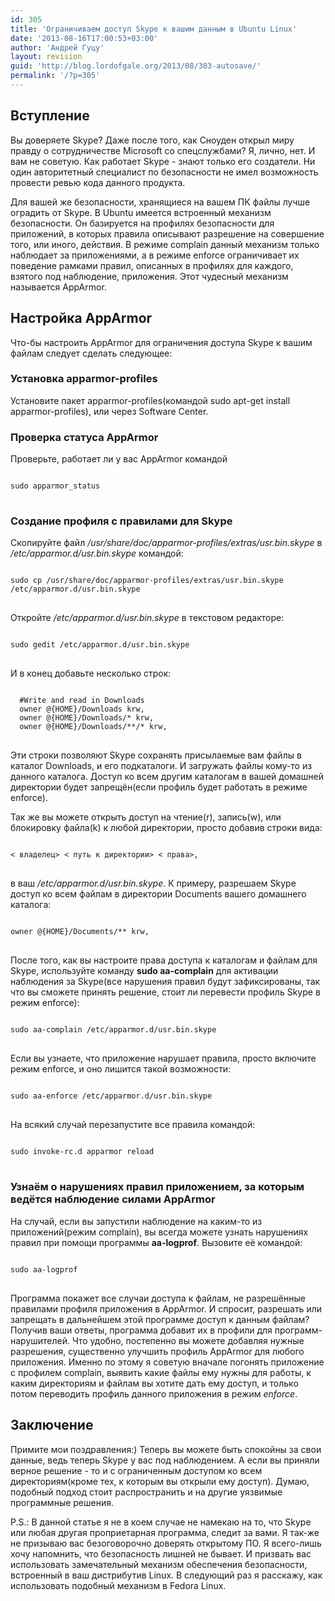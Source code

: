 ```yaml
---
id: 305
title: 'Ограничиваем доступ Skype к вашим данным в Ubuntu Linux'
date: '2013-08-16T17:00:53+03:00'
author: 'Андрей Гуцу'
layout: revision
guid: 'http://blog.lordofgale.org/2013/08/303-autosave/'
permalink: '/?p=305'
---
```


<h2> Вступление </h2>
<p>Вы доверяете Skype? Даже после того, как Сноуден открыл миру правду о сотрудничестве Microsoft со спецслужбами? Я, лично, нет. И вам не советую. Как работает Skype - знают только его создатели. Ни один авторитетный специалист по безопасности не имел возможность провести ревью кода данного продукта.</p>

<p>Для вашей же безопасности, хранящиеся на вашем ПК файлы лучше оградить от Skype. В Ubuntu имеется встроенный механизм безопасности. Он базируется на профилях безопасности для приложений, в которых правила описывают разрешение на совершение того, или иного, действия. В режиме complain данный механизм только наблюдает за приложениями, а в режиме enforce ограничивает их поведение рамками правил, описанных в профилях для каждого, взятого под наблюдение, приложения. Этот чудесный механизм называется AppArmor.</p>

<h2>Настройка AppArmor</h2>
<p>Что-бы настроить AppArmor для ограничения доступа Skype к вашим файлам следует сделать следующее:</p>
<h3>Установка apparmor-profiles</h3>
Установите пакет apparmor-profiles(командой sudo apt-get install apparmor-profiles), или через Software Center.
<h3> Проверка статуса AppArmor </h3>
Проверьте, работает ли у вас AppArmor командой
<pre>
<code class='bash'>
sudo apparmor_status
</code>
</pre>
<h3>Создание профиля с правилами для Skype</h3>
<p>Скопируйте файл <i>/usr/share/doc/apparmor-profiles/extras/usr.bin.skype</i> в <i>/etc/apparmor.d/usr.bin.skype</i> командой:
<pre>
<code class='bash'>
sudo cp /usr/share/doc/apparmor-profiles/extras/usr.bin.skype /etc/apparmor.d/usr.bin.skype
</code>
</pre>
</p>

<p>Откройте <i>/etc/apparmor.d/usr.bin.skype</i> в текстовом редакторе:
<pre>
<code class='bash'>
sudo gedit /etc/apparmor.d/usr.bin.skype
</code>
</pre>

</p><p>И в конец добавьте несколько строк:
<pre>
<code class='bash'>
  #Write and read in Downloads
  owner @{HOME}/Downloads krw,
  owner @{HOME}/Downloads/* krw,
  owner @{HOME}/Downloads/**/* krw,
</code>
</pre>

</p><p>Эти строки позволяют Skype сохранять присылаемые вам файлы в каталог Downloads, и его подкаталоги. И загружать файлы кому-то из данного каталога. Доступ ко всем другим каталогам в вашей домашней директории будет запрещён(если профиль будет работать в режиме enforce).</p>

<p>Так же вы можете открыть доступ на чтение(r), запись(w), или блокировку файла(k) к любой директории, просто добавив строки вида:
<pre>
<code class='bash'>
< владелец> < путь к директории> < права>,
</code>
</pre>
в ваш  <i>/etc/apparmor.d/usr.bin.skype</i>. К примеру, разрешаем Skype доступ ко всем файлам в директории Documents вашего домашнего каталога:</p>
<pre>
<code class='bash'>
owner @{HOME}/Documents/** krw,
</code>
</pre>
<p>После того, как вы настроите права доступа к каталогам и файлам для Skype, используйте команду <b>sudo aa-complain</b> для активации наблюдения за Skype(все нарушения правил будут зафиксированы, так что вы сможете принять решение, стоит ли перевести профиль Skype в режим enforce):
<pre>
<code class='bash'>
sudo aa-complain /etc/apparmor.d/usr.bin.skype
</code>
</pre>
</p>
<p>Если вы узнаете, что приложение нарушает правила, просто включите режим enforce, и оно лишится такой возможности:
<pre>
<code class='bash'>
sudo aa-enforce /etc/apparmor.d/usr.bin.skype
</code>
</pre>
</p>
<p>На всякий случай перезапустите все правила командой:
<pre>
<code class='bash'>
sudo invoke-rc.d apparmor reload
</code>
</pre>
</p>
<h3> Узнаём о нарушениях правил приложением, за которым ведётся наблюдение силами AppArmor</h3>
<p>На случай, если вы запустили наблюдение на каким-то из приложений(режим complain), вы всегда можете узнать нарушениях правил при помощи программы <b>aa-logprof</b>. Вызовите её командой:
<pre>
<code class='bash'>
sudo aa-logprof
</code>
</pre>
</p>
<p>Программа покажет все случаи доступа к файлам, не разрешённые правилами профиля приложения в AppArmor. И спросит, разрешать или запрещать в дальнейшем этой программе доступ к данным файлам? Получив ваши ответы, программа добавит их в профили для программ-нарушителей. Что удобно, постепенно вы можете добавляя нужные разрешения, существенно улучшить профиль AppArmor для любого приложения. Именно по этому я советую вначале погонять приложение с профилем complain, выявить какие файлы ему нужны для работы, к каким директориям и файлам вы хотите дать ему доступ, и только потом переводить профиль данного приложения в режим <i>enforce</i>.
</p>
<h2>Заключение</h2>
<p>Примите мои поздравления:) Теперь вы можете быть спокойны за свои данные, ведь теперь Skype у вас под наблюдением. А если вы приняли верное решение - то и с ограниченным доступом ко всем директориям(кроме тех, к которым вы открыли ему доступ). Думаю, подобный подход стоит распространить и на другие уязвимые программные решения.</p>
<p>P.S.: В данной статье я не в коем случае не намекаю на то, что Skype или любая другая проприетарная программа, следит за вами. Я так-же не призываю вас безоговорочно доверять открытому ПО. Я всего-лишь хочу напомнить, что безопасность лишней не бывает. И призвать вас использовать замечательный механизм обеспечения безопасности, встроенный в ваш дистрибутив Linux. В следующий раз я расскажу, как использовать подобный механизм в Fedora Linux.</p>